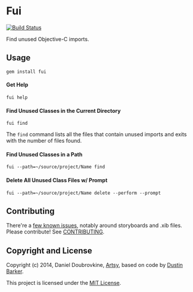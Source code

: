 Fui
==========

[![Build Status](https://travis-ci.org/dblock/fui.png)](https://travis-ci.org/dblock/fui)

Find unused Objective-C imports.

## Usage

```
gem install fui
```

#### Get Help

```
fui help
```

#### Find Unused Classes in the Current Directory

```
fui find
```

The `find` command lists all the files that contain unused imports and exits with the number of files found.

#### Find Unused Classes in a Path

```
fui --path=~/source/project/Name find
```

#### Delete All Unused Class Files w/ Prompt

```
fui --path=~/source/project/Name delete --perform --prompt
```

## Contributing

There're a [few known issues](https://github.com/dblock/fui/issues), notably around storyboards and .xib files. Please contribute! See [CONTRIBUTING](CONTRIBUTING.md).

## Copyright and License

Copyright (c) 2014, Daniel Doubrovkine, [Artsy](http://artsy.github.io), based on code by [Dustin Barker](https://github.com/dstnbrkr).

This project is licensed under the [MIT License](LICENSE.md).
